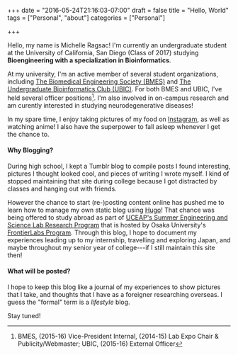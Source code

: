 +++
date = "2016-05-24T21:16:03-07:00"
draft = false
title = "Hello, World"
tags = ["Personal", "about"]
categories = ["Personal"]

+++

Hello, my name is Michelle Ragsac! I'm currently an undergraduate student at the University of California, San Diego (Class of 2017) studying **Bioengineering with a specialization in Bioinformatics**. 

At my university, I'm an active member of several student organizations, including [The Biomedical Engineering Society (BMES)](http://bmes.ucsd.edu) and [The Undergraduate Bioinformatics Club (UBIC)](http://ubic.ucsd.edu). For both BMES and UBIC, I've held several officer positions[^n]. I'm also involved in on-campus research and am curently interested in studying neurodegenerative diseases!

[^n]: BMES, (2015-16) Vice-President Internal, (2014-15) Lab Expo Chair & Publicity/Webmaster; UBIC, (2015-16) External Officer

In my spare time, I enjoy taking pictures of my food on [Instagram](http://instagram.com/isoforms), as well as watching anime! I also have the superpower to fall asleep whenever I get the chance to.

#### **Why Blogging?**

During high school, I kept a Tumblr blog to compile posts I found interesting, pictures I thought looked cool, and pieces of writing I wrote myself. I kind of stopped maintaining that site during college because I got distracted by classes and hanging out with friends.

However the chance to start (re-)posting content online has pushed me to learn how to manage my own static blog using [Hugo](http://gohugo.io)! That chance was being offered to study abroad as part of [UCEAP's Summer Engineering and Science Lab Research Program](http://eap.ucop.edu/OurPrograms/japan/Pages/summer_lab_research_engineering_science.aspx) that is hosted by Osaka University's [FrontierLabs Program](http://www.osaka-u.ac.jp/en/international/inbound/exchange_program/frontierlab/frontierlabguide). Through this blog, I hope to document my experiences leading up to my internship, travelling and exploring Japan, and maybe throughout my senior year of college---if I still maintain this site then!

#### **What will be posted?**

I hope to keep this blog like a journal of my experiences to show pictures that I take, and thoughts that I have as a foreigner researching overseas. I guess the "formal" term is a *lifestyle* blog.

Stay tuned!